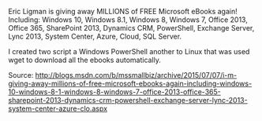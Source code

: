Eric Ligman is giving away MILLIONS of FREE Microsoft eBooks again! 
Including: Windows 10, Windows 8.1, Windows 8, Windows 7, Office 2013, Office 365, SharePoint 2013, Dynamics CRM, PowerShell, Exchange Server, Lync 2013, System Center, Azure, Cloud, SQL Server.

I created two script a Windows PowerShell another to Linux that was used wget to download all the ebooks automatically.

Source: http://blogs.msdn.com/b/mssmallbiz/archive/2015/07/07/i-m-giving-away-millions-of-free-microsoft-ebooks-again-including-windows-10-windows-8-1-windows-8-windows-7-office-2013-office-365-sharepoint-2013-dynamics-crm-powershell-exchange-server-lync-2013-system-center-azure-clo.aspx
